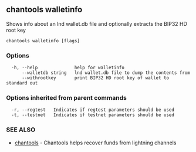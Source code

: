 ## chantools walletinfo

Shows info about an lnd wallet.db file and optionally extracts the BIP32 HD root key

```
chantools walletinfo [flags]
```

### Options

```
  -h, --help              help for walletinfo
      --walletdb string   lnd wallet.db file to dump the contents from
      --withrootkey       print BIP32 HD root key of wallet to standard out
```

### Options inherited from parent commands

```
  -r, --regtest   Indicates if regtest parameters should be used
  -t, --testnet   Indicates if testnet parameters should be used
```

### SEE ALSO

* [chantools](chantools.md)	 - Chantools helps recover funds from lightning channels

